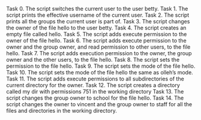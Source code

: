 Task 0. The script switches the current user to the user betty.
Task 1. The script prints the effective username of the current user.
Task 2. The script prints all the groups the current user is part of.
Task 3. The script changes the owner of the file hello to the user betty.
Task 4. The script creates an empty file called hello.
Task 5. The script adds execute permission to the owner of the file hello.
Task 6. The script adds execute permission to the owner and the group owner, and read permission to other users, to the file hello.
Task 7. The script adds execution permission to the owner, the group owner and the other users, to the file hello.
Task 8. The script sets the permission to the file hello.
Task 9. The script sets the mode of the file hello.
Task 10.  The script sets the mode of the file hello the same as olleh’s mode.
Task 11. The script adds execute permissions to all subdirectories of the current directory for the owner.
Task 12. The script creates a directory called my dir with permissions 751 in the working directory
Task 13. The script changes the group owner to school for the file hello.
Task 14. The script changes the owner to vincent and the group owner to staff for all the files and directories in the working directory.
